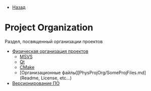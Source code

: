* [Назад](Readme.md)

# Project Organization

Раздел, посвященный организации проектов

* [Физическая организация проектов](PhysProjOrg/Readme.md)
  * [MSVS](PhysProjOrg/MSVS.md)
  * [Qt](PhysProjOrg/Qt.md)
  * [CMake](PhysProjOrg/CMake.md)
  * [Организационные файлы][PhysProjOrg/SomeProjFiles.md] (Readme, License, etc...)
* [Версионирование ПО](Versions.md)

